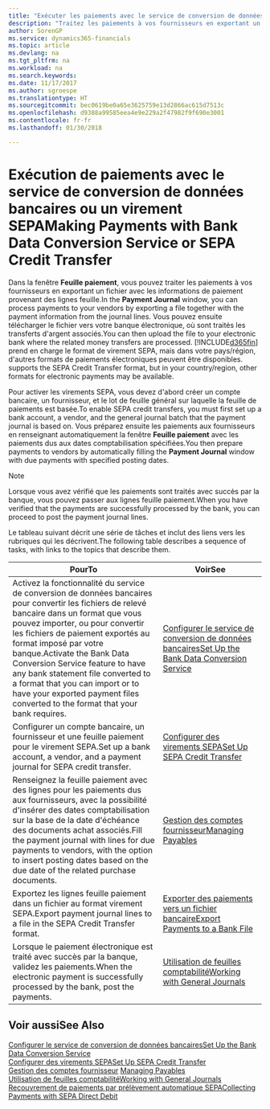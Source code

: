 ```yaml
---
title: "Exécuter les paiements avec le service de conversion de données bancaires ou un virement SEPA | Microsoft Docs"
description: "Traitez les paiements à vos fournisseurs en exportant un fichier avec les informations de paiement provenant des lignes feuille."
author: SorenGP
ms.service: dynamics365-financials
ms.topic: article
ms.devlang: na
ms.tgt_pltfrm: na
ms.workload: na
ms.search.keywords: 
ms.date: 11/17/2017
ms.author: sgroespe
ms.translationtype: HT
ms.sourcegitcommit: bec0619be0a65e3625759e13d2866ac615d7513c
ms.openlocfilehash: d9388a99585eea4e9e229a2f47982f9f690e3001
ms.contentlocale: fr-fr
ms.lasthandoff: 01/30/2018

---
```

# <a name="making-payments-with-bank-data-conversion-service-or-sepa-credit-transfer"></a><span data-ttu-id="43a83-103">Exécution de paiements avec le service de conversion de données bancaires ou un virement SEPA</span><span class="sxs-lookup"><span data-stu-id="43a83-103">Making Payments with Bank Data Conversion Service or SEPA Credit Transfer</span></span>
<span data-ttu-id="43a83-104">Dans la fenêtre **Feuille paiement**, vous pouvez traiter les paiements à vos fournisseurs en exportant un fichier avec les informations de paiement provenant des lignes feuille.</span><span class="sxs-lookup"><span data-stu-id="43a83-104">In the **Payment Journal** window, you can process payments to your vendors by exporting a file together with the payment information from the journal lines.</span></span> <span data-ttu-id="43a83-105">Vous pouvez ensuite télécharger le fichier vers votre banque électronique, où sont traités les transferts d'argent associés.</span><span class="sxs-lookup"><span data-stu-id="43a83-105">You can then upload the file to your electronic bank where the related money transfers are processed.</span></span> [!INCLUDE[d365fin](includes/d365fin_md.md)]<span data-ttu-id="43a83-106"> prend en charge le format de virement SEPA, mais dans votre pays/région, d'autres formats de paiements électroniques peuvent être disponibles.</span><span class="sxs-lookup"><span data-stu-id="43a83-106"> supports the SEPA Credit Transfer format, but in your country/region, other formats for electronic payments may be available.</span></span>   

 <span data-ttu-id="43a83-107">Pour activer les virements SEPA, vous devez d'abord créer un compte bancaire, un fournisseur, et le lot de feuille général sur laquelle la feuille de paiements est basée.</span><span class="sxs-lookup"><span data-stu-id="43a83-107">To enable SEPA credit transfers, you must first set up a bank account, a vendor, and the general journal batch that the payment journal is based on.</span></span> <span data-ttu-id="43a83-108">Vous préparez ensuite les paiements aux fournisseurs en renseignant automatiquement la fenêtre **Feuille paiement** avec les paiements dus aux dates comptabilisation spécifiées.</span><span class="sxs-lookup"><span data-stu-id="43a83-108">You then prepare payments to vendors by automatically filling the **Payment Journal** window with due payments with specified posting dates.</span></span>  

> [!NOTE]  
>  <span data-ttu-id="43a83-109">Lorsque vous avez vérifié que les paiements sont traités avec succès par la banque, vous pouvez passer aux lignes feuille paiement.</span><span class="sxs-lookup"><span data-stu-id="43a83-109">When you have verified that the payments are successfully processed by the bank, you can proceed to post the payment journal lines.</span></span>  

 <span data-ttu-id="43a83-110">Le tableau suivant décrit une série de tâches et inclut des liens vers les rubriques qui les décrivent.</span><span class="sxs-lookup"><span data-stu-id="43a83-110">The following table describes a sequence of tasks, with links to the topics that describe them.</span></span>   

|<span data-ttu-id="43a83-111">**Pour**</span><span class="sxs-lookup"><span data-stu-id="43a83-111">**To**</span></span>|<span data-ttu-id="43a83-112">**Voir**</span><span class="sxs-lookup"><span data-stu-id="43a83-112">**See**</span></span>|  
|------------|-------------|  
|<span data-ttu-id="43a83-113">Activez la fonctionnalité du service de conversion de données bancaires pour convertir les fichiers de relevé bancaire dans un format que vous pouvez importer, ou pour convertir les fichiers de paiement exportés au format imposé par votre banque.</span><span class="sxs-lookup"><span data-stu-id="43a83-113">Activate the Bank Data Conversion Service feature to have any bank statement file converted to a format that you can import or to have your exported payment files converted to the format that your bank requires.</span></span>|[<span data-ttu-id="43a83-114">Configurer le service de conversion de données bancaires</span><span class="sxs-lookup"><span data-stu-id="43a83-114">Set Up the Bank Data Conversion Service</span></span>](bank-how-setup-bank-statement-service.md)|  
|<span data-ttu-id="43a83-115">Configurer un compte bancaire, un fournisseur et une feuille paiement pour le virement SEPA.</span><span class="sxs-lookup"><span data-stu-id="43a83-115">Set up a bank account, a vendor, and a payment journal for SEPA credit transfer.</span></span>|[<span data-ttu-id="43a83-116">Configurer des virements SEPA</span><span class="sxs-lookup"><span data-stu-id="43a83-116">Set Up SEPA Credit Transfer</span></span>](finance-how-to-set-up-sepa-credit-transfer.md)|  
|<span data-ttu-id="43a83-117">Renseignez la feuille paiement avec des lignes pour les paiements dus aux fournisseurs, avec la possibilité d'insérer des dates comptabilisation sur la base de la date d'échéance des documents achat associés.</span><span class="sxs-lookup"><span data-stu-id="43a83-117">Fill the payment journal with lines for due payments to vendors, with the option to insert posting dates based on the due date of the related purchase documents.</span></span>|[<span data-ttu-id="43a83-118">Gestion des comptes fournisseur</span><span class="sxs-lookup"><span data-stu-id="43a83-118">Managing Payables</span></span>](payables-manage-payables.md)|  
|<span data-ttu-id="43a83-119">Exportez les lignes feuille paiement dans un fichier au format virement SEPA.</span><span class="sxs-lookup"><span data-stu-id="43a83-119">Export payment journal lines to a file in the SEPA Credit Transfer format.</span></span>|[<span data-ttu-id="43a83-120">Exporter des paiements vers un fichier bancaire</span><span class="sxs-lookup"><span data-stu-id="43a83-120">Export Payments to a Bank File</span></span>](payables-how-export-payments-bank-file.md)|  
|<span data-ttu-id="43a83-121">Lorsque le paiement électronique est traité avec succès par la banque, validez les paiements.</span><span class="sxs-lookup"><span data-stu-id="43a83-121">When the electronic payment is successfully processed by the bank, post the payments.</span></span>|[<span data-ttu-id="43a83-122">Utilisation de feuilles comptabilité</span><span class="sxs-lookup"><span data-stu-id="43a83-122">Working with General Journals</span></span>](ui-work-general-journals.md)|  

## <a name="see-also"></a><span data-ttu-id="43a83-123">Voir aussi</span><span class="sxs-lookup"><span data-stu-id="43a83-123">See Also</span></span>  
[<span data-ttu-id="43a83-124">Configurer le service de conversion de données bancaires</span><span class="sxs-lookup"><span data-stu-id="43a83-124">Set Up the Bank Data Conversion Service</span></span>](bank-how-setup-bank-statement-service.md)  
[<span data-ttu-id="43a83-125">Configurer des virements SEPA</span><span class="sxs-lookup"><span data-stu-id="43a83-125">Set Up SEPA Credit Transfer</span></span>](finance-how-to-set-up-sepa-credit-transfer.md)  
<span data-ttu-id="43a83-126">[Gestion des comptes fournisseur](payables-manage-payables.md) </span><span class="sxs-lookup"><span data-stu-id="43a83-126">[Managing Payables](payables-manage-payables.md) </span></span>  
[<span data-ttu-id="43a83-127">Utilisation de feuilles comptabilité</span><span class="sxs-lookup"><span data-stu-id="43a83-127">Working with General Journals</span></span>](ui-work-general-journals.md)  
[<span data-ttu-id="43a83-128">Recouvrement de paiements par prélèvement automatique SEPA</span><span class="sxs-lookup"><span data-stu-id="43a83-128">Collecting Payments with SEPA Direct Debit</span></span>](finance-collect-payments-with-sepa-direct-debit.md)   

